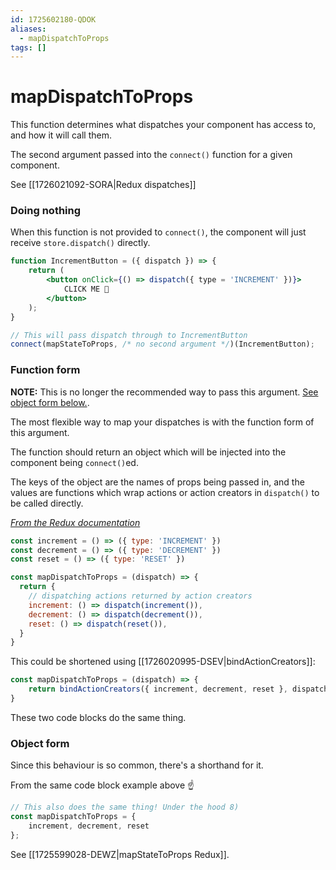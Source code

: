 ```yaml
---
id: 1725602180-QDOK
aliases:
  - mapDispatchToProps
tags: []
---
```


# mapDispatchToProps

This function determines what dispatches your component has access to, and how it will call them.

The second argument passed into the `connect()` function for a given component.

See [[1726021092-SORA|Redux dispatches]]

### Doing nothing

When this function is not provided to `connect()`, the component will just receive `store.dispatch()` directly.

```jsx
function IncrementButton = ({ dispatch }) => {
    return (
        <button onClick={() => dispatch({ type = 'INCREMENT' })}>
            CLICK ME 🤑
        </button>
    );
}

// This will pass dispatch through to IncrementButton
connect(mapStateToProps, /* no second argument */)(IncrementButton);
```

### Function form

**NOTE:** This is no longer the recommended way to pass this argument. [See object form below.](#Object%20form).

The most flexible way to map your dispatches is with the function form of this argument.

The function should return an object which will be injected into the component being `connect()`ed.

The keys of the object are the names of props being passed in, and the values are functions which wrap actions or action creators in `dispatch()` to be called directly.

[_From the Redux documentation_](https://react-redux.js.org/using-react-redux/connect-mapdispatch#return)
```js
const increment = () => ({ type: 'INCREMENT' })
const decrement = () => ({ type: 'DECREMENT' })
const reset = () => ({ type: 'RESET' })

const mapDispatchToProps = (dispatch) => {
  return {
    // dispatching actions returned by action creators
    increment: () => dispatch(increment()),
    decrement: () => dispatch(decrement()),
    reset: () => dispatch(reset()),
  }
}
```

This could be shortened using [[1726020995-DSEV|bindActionCreators]]:
```js
const mapDispatchToProps = (dispatch) => {
    return bindActionCreators({ increment, decrement, reset }, dispatch);
}
```

These two code blocks do the same thing.

### Object form

Since this behaviour is so common, there's a shorthand for it.

From the same code block example above ☝️
```js
// This also does the same thing! Under the hood 8)
const mapDispatchToProps = {
    increment, decrement, reset
};
```

See [[1725599028-DEWZ|mapStateToProps Redux]].

